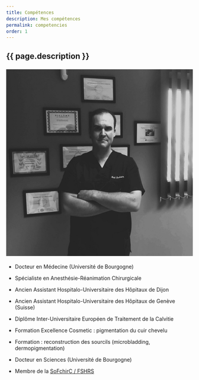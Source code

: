```yaml
---
title: Compétences
description: Mes compétences
permalink: competencies
order: 1
---
```


## {{ page.description }}

### ![compétences](img/competencies.jpg)

- Docteur en Médecine (Université de Bourgogne)

- Spécialiste en Anesthésie-Réanimation Chirurgicale

- Ancien Assistant Hospitalo-Universitaire des Hôpitaux de Dijon

- Ancien Assistant Hospitalo-Universitaire des Hôpitaux de Genève (Suisse)

- Diplôme Inter-Universitaire Européen de Traitement de la Calvitie

- Formation Excellence Cosmetic : pigmentation du cuir chevelu

- Formation : reconstruction des sourcils (microbladding, dermopigmentation)

- Docteur en Sciences (Université de Bourgogne)

- Membre de la [SoFchirC / FSHRS](http://www.societe-francaise-chirurgie-restauratrice-calvitie.com)


